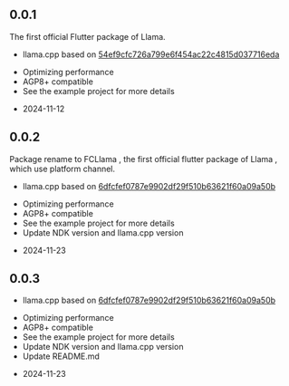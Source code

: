 ## 0.0.1

The first official Flutter package of Llama.
- llama.cpp based on [54ef9cfc726a799e6f454ac22c4815d037716eda](https://github.com/ggerganov/llama.cpp/commits/master/)
* Optimizing performance
* AGP8+ compatible
* See the example project for more details
- 2024-11-12

## 0.0.2

Package rename to FCLlama , the first official flutter package of Llama , which use platform channel.
- llama.cpp based on [6dfcfef0787e9902df29f510b63621f60a09a50b](https://github.com/ggerganov/llama.cpp/commits/master/)
* Optimizing performance
* AGP8+ compatible
* See the example project for more details
* Update NDK version and llama.cpp version
- 2024-11-23

## 0.0.3

- llama.cpp based on [6dfcfef0787e9902df29f510b63621f60a09a50b](https://github.com/ggerganov/llama.cpp/commits/master/)
* Optimizing performance
* AGP8+ compatible
* See the example project for more details
* Update NDK version and llama.cpp version
* Update README.md
- 2024-11-23